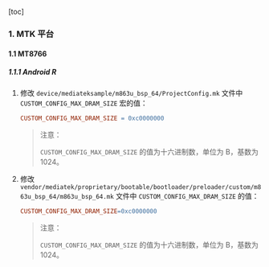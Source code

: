 [toc]

### 1. MTK 平台

#### 1.1 MT8766

##### 1.1.1 Android R

1. 修改 `device/mediateksample/m863u_bsp_64/ProjectConfig.mk` 文件中 `CUSTOM_CONFIG_MAX_DRAM_SIZE` 宏的值：

   ```makefile
   CUSTOM_CONFIG_MAX_DRAM_SIZE = 0xc0000000
   ```

   > 注意：
   >
   > `CUSTOM_CONFIG_MAX_DRAM_SIZE` 的值为十六进制数，单位为 B，基数为 1024。

2. 修改 `vendor/mediatek/proprietary/bootable/bootloader/preloader/custom/m863u_bsp_64/m863u_bsp_64.mk` 文件中 `CUSTOM_CONFIG_MAX_DRAM_SIZE` 的值：

   ```makefile
   CUSTOM_CONFIG_MAX_DRAM_SIZE=0xc0000000
   ```

   > 注意：
   >
   > `CUSTOM_CONFIG_MAX_DRAM_SIZE` 的值为十六进制数，单位为 B，基数为 1024。

   

